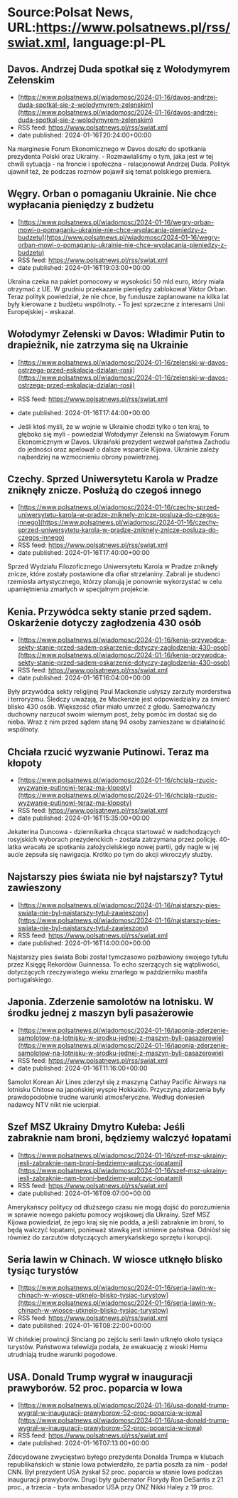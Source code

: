# Source:Polsat News, URL:https://www.polsatnews.pl/rss/swiat.xml, language:pl-PL

## Davos. Andrzej Duda spotkał się z Wołodymyrem Zełenskim
 - [https://www.polsatnews.pl/wiadomosc/2024-01-16/davos-andrzej-duda-spotkal-sie-z-wolodymyrem-zelenskim](https://www.polsatnews.pl/wiadomosc/2024-01-16/davos-andrzej-duda-spotkal-sie-z-wolodymyrem-zelenskim)
 - RSS feed: https://www.polsatnews.pl/rss/swiat.xml
 - date published: 2024-01-16T20:24:00+00:00

Na marginesie Forum Ekonomicznego w Davos doszło do spotkania prezydenta Polski oraz Ukrainy. - Rozmawialiśmy o tym, jaka jest w tej chwili sytuacja - na froncie i społeczna - relacjonował Andrzej Duda. Polityk ujawnił też, że podczas rozmów pojawił się temat polskiego premiera.

## Węgry. Orban o pomaganiu Ukrainie. Nie chce wypłacania pieniędzy z budżetu
 - [https://www.polsatnews.pl/wiadomosc/2024-01-16/wegry-orban-mowi-o-pomaganiu-ukrainie-nie-chce-wyplacania-pieniedzy-z-budzetu](https://www.polsatnews.pl/wiadomosc/2024-01-16/wegry-orban-mowi-o-pomaganiu-ukrainie-nie-chce-wyplacania-pieniedzy-z-budzetu)
 - RSS feed: https://www.polsatnews.pl/rss/swiat.xml
 - date published: 2024-01-16T19:03:00+00:00

Ukraina czeka na pakiet pomocowy w wysokości 50 mld euro, który miała otrzymać z UE. W grudniu przekazanie pieniędzy zablokował Viktor Orban. Teraz polityk powiedział, że nie chce, by fundusze zaplanowane na kilka lat były kierowane z budżetu wspólnoty. - To jest sprzeczne z interesami Unii Europejskiej - wskazał.

## Wołodymyr Zełenski w Davos: Władimir Putin to drapieżnik, nie zatrzyma się na Ukrainie
 - [https://www.polsatnews.pl/wiadomosc/2024-01-16/zelenski-w-davos-ostrzega-przed-eskalacja-dzialan-rosji](https://www.polsatnews.pl/wiadomosc/2024-01-16/zelenski-w-davos-ostrzega-przed-eskalacja-dzialan-rosji)
 - RSS feed: https://www.polsatnews.pl/rss/swiat.xml
 - date published: 2024-01-16T17:44:00+00:00

- Jeśli ktoś myśli, że w wojnie w Ukrainie chodzi tylko o ten kraj, to głęboko się myli - powiedział Wołodymyr Zełenski na Światowym Forum Ekonomicznym w Davos. Ukraiński prezydent wezwał państwa Zachodu do jedności oraz apelował o dalsze wsparcie Kijowa. Ukrainie zależy najbardziej na wzmocnieniu obrony powietrznej.

## Czechy. Sprzed Uniwersytetu Karola w Pradze zniknęły znicze. Posłużą do czegoś innego
 - [https://www.polsatnews.pl/wiadomosc/2024-01-16/czechy-sprzed-uniwersytetu-karola-w-pradze-zniknely-znicze-posluza-do-czegos-innego](https://www.polsatnews.pl/wiadomosc/2024-01-16/czechy-sprzed-uniwersytetu-karola-w-pradze-zniknely-znicze-posluza-do-czegos-innego)
 - RSS feed: https://www.polsatnews.pl/rss/swiat.xml
 - date published: 2024-01-16T17:40:00+00:00

Sprzed Wydziału Filozoficznego Uniwersytetu Karola w Pradze zniknęły znicze, które zostały postawione dla ofiar strzelaniny. Zabrali je studenci rzemiosła artystycznego, którzy planują je ponownie wykorzystać w celu upamiętnienia zmarłych w specjalnym projekcie.

## Kenia. Przywódca sekty stanie przed sądem. Oskarżenie dotyczy zagłodzenia 430 osób
 - [https://www.polsatnews.pl/wiadomosc/2024-01-16/kenia-przywodca-sekty-stanie-przed-sadem-oskarzenie-dotyczy-zaglodzenia-430-osob](https://www.polsatnews.pl/wiadomosc/2024-01-16/kenia-przywodca-sekty-stanie-przed-sadem-oskarzenie-dotyczy-zaglodzenia-430-osob)
 - RSS feed: https://www.polsatnews.pl/rss/swiat.xml
 - date published: 2024-01-16T16:04:00+00:00

Były przywódca sekty religijnej Paul Mackenzie usłyszy zarzuty morderstwa i terroryzmu. Śledczy uważają, że Mackenzie jest odpowiedzialny za śmierć blisko 430 osób. Większość ofiar miało umrzeć z głodu. Samozwańczy duchowny narzucał swoim wiernym post, żeby pomóc im dostać się do nieba. Wraz z nim przed sądem staną 94 osoby zamieszane w działalność wspólnoty.

## Chciała rzucić wyzwanie Putinowi. Teraz ma kłopoty
 - [https://www.polsatnews.pl/wiadomosc/2024-01-16/chciala-rzucic-wyzwanie-putinowi-teraz-ma-klopoty](https://www.polsatnews.pl/wiadomosc/2024-01-16/chciala-rzucic-wyzwanie-putinowi-teraz-ma-klopoty)
 - RSS feed: https://www.polsatnews.pl/rss/swiat.xml
 - date published: 2024-01-16T15:35:00+00:00

Jekaterina Duncowa - dziennikarka chcąca startować w nadchodzących rosyjskich wyborach prezydenckich - została zatrzymana przez policję. 40-latka wracała ze spotkania założycielskiego nowej partii, gdy nagle w jej aucie zepsuła się nawigacja. Krótko po tym do akcji wkroczyły służby.

## Najstarszy pies świata nie był najstarszy? Tytuł zawieszony
 - [https://www.polsatnews.pl/wiadomosc/2024-01-16/najstarszy-pies-swiata-nie-byl-najstarszy-tytul-zawieszony](https://www.polsatnews.pl/wiadomosc/2024-01-16/najstarszy-pies-swiata-nie-byl-najstarszy-tytul-zawieszony)
 - RSS feed: https://www.polsatnews.pl/rss/swiat.xml
 - date published: 2024-01-16T14:00:00+00:00

Najstarszy pies świata Bobi został tymczasowo pozbawiony swojego tytułu przez Księgę Rekordów Guinnessa. To echo szerzących się wątpliwości, dotyczących rzeczywistego wieku zmarłego w październiku mastifa portugalskiego.

## Japonia. Zderzenie samolotów na lotnisku. W środku jednej z maszyn byli pasażerowie
 - [https://www.polsatnews.pl/wiadomosc/2024-01-16/japonia-zderzenie-samolotow-na-lotnisku-w-srodku-jednej-z-maszyn-byli-pasazerowie](https://www.polsatnews.pl/wiadomosc/2024-01-16/japonia-zderzenie-samolotow-na-lotnisku-w-srodku-jednej-z-maszyn-byli-pasazerowie)
 - RSS feed: https://www.polsatnews.pl/rss/swiat.xml
 - date published: 2024-01-16T11:16:00+00:00

Samolot Korean Air Lines zderzył się z maszyną Cathay Pacific Airways na lotnisku Chitose na japońskiej wyspie Hokkaido. Przyczyną zdarzenia były prawdopodobnie trudne warunki atmosferyczne. Według doniesień nadawcy NTV nikt nie ucierpiał.

## Szef MSZ Ukrainy Dmytro Kułeba: Jeśli zabraknie nam broni, będziemy walczyć łopatami
 - [https://www.polsatnews.pl/wiadomosc/2024-01-16/szef-msz-ukrainy-jesli-zabraknie-nam-broni-bedziemy-walczyc-lopatami](https://www.polsatnews.pl/wiadomosc/2024-01-16/szef-msz-ukrainy-jesli-zabraknie-nam-broni-bedziemy-walczyc-lopatami)
 - RSS feed: https://www.polsatnews.pl/rss/swiat.xml
 - date published: 2024-01-16T09:07:00+00:00

Amerykańscy politycy od dłuższego czasu nie mogą dojść do porozumienia w sprawie nowego pakietu pomocy wojskowej dla Ukrainy. Szef MSZ Kijowa powiedział, że jego kraj się nie podda, a jeśli zabraknie im broni, to będą walczyć łopatami, ponieważ stawką jest istnienie państwa. Odniósł się również do zarzutów dotyczących amerykańskiego sprzętu i korupcji.

## Seria lawin w Chinach. W wiosce utknęło blisko tysiąc turystów
 - [https://www.polsatnews.pl/wiadomosc/2024-01-16/seria-lawin-w-chinach-w-wiosce-utknelo-blisko-tysiac-turystow](https://www.polsatnews.pl/wiadomosc/2024-01-16/seria-lawin-w-chinach-w-wiosce-utknelo-blisko-tysiac-turystow)
 - RSS feed: https://www.polsatnews.pl/rss/swiat.xml
 - date published: 2024-01-16T08:22:00+00:00

W chińskiej prowincji Sinciang po zejściu serii lawin utknęło około tysiąca turystów. Państwowa telewizja podała, że ewakuację z wioski Hemu utrudniają trudne warunki pogodowe.

## USA. Donald Trump wygrał w inauguracji prawyborów. 52 proc. poparcia w Iowa
 - [https://www.polsatnews.pl/wiadomosc/2024-01-16/usa-donald-trump-wygral-w-inauguracji-prawyborow-52-proc-poparcia-w-iowa](https://www.polsatnews.pl/wiadomosc/2024-01-16/usa-donald-trump-wygral-w-inauguracji-prawyborow-52-proc-poparcia-w-iowa)
 - RSS feed: https://www.polsatnews.pl/rss/swiat.xml
 - date published: 2024-01-16T07:13:00+00:00

Zdecydowane zwycięstwo byłego prezydenta Donalda Trumpa w klubach republikańskich w stanie Iowa potwierdziło, że partia poszła za nim - podał CNN. Był prezydent USA zyskał 52 proc. poparcia w stanie Iowa podczas inauguracji prawyborów. Drugi były gubernator Florydy Ron DeSantis z 21 proc., a trzecia - była ambasador USA przy ONZ Nikki Haley z 19 proc.

